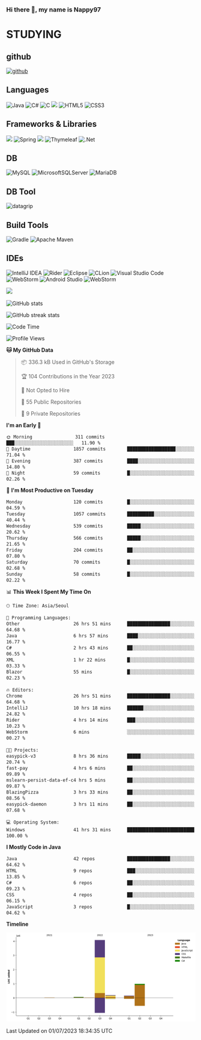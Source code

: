 ### Hi there 👋, my name is Nappy97

# STUDYING
## github
[<img src='https://cdn.jsdelivr.net/npm/simple-icons@3.0.1/icons/github.svg' alt='github' height='40'>](https://github.com/Nappy97)  

## Languages
![Java](https://img.shields.io/badge/java-%23ED8B00.svg?style=for-the-badge&logo=openjdk&logoColor=white) ![C#](https://img.shields.io/badge/c%23-%23239120.svg?style=for-the-badge&logo=c-sharp&logoColor=white) ![C](https://img.shields.io/badge/c-%2300599C.svg?style=for-the-badge&logo=c&logoColor=white) <img src="https://img.shields.io/badge/javascript-F7DF1E?style=for-the-badge&logo=javascript&logoColor=black"> ![HTML5](https://img.shields.io/badge/html5-%23E34F26.svg?style=for-the-badge&logo=html5&logoColor=white) ![CSS3](https://img.shields.io/badge/css3-%231572B6.svg?style=for-the-badge&logo=css3&logoColor=white)

## Frameworks & Libraries
<img src="https://img.shields.io/badge/bootstrap-7952B3?style=for-the-badge&logo=bootstrap&logoColor=white"> ![Spring](https://img.shields.io/badge/spring-%236DB33F.svg?style=for-the-badge&logo=spring&logoColor=white) <img src="https://img.shields.io/badge/jQuery-0769AD?style=for-the-badge&logo=jquery&logoColor=white"> ![Thymeleaf](https://img.shields.io/badge/Thymeleaf-%23005C0F.svg?style=for-the-badge&logo=Thymeleaf&logoColor=white) ![.Net](https://img.shields.io/badge/.NET-5C2D91?style=for-the-badge&logo=.net&logoColor=white)

## DB
![MySQL](https://img.shields.io/badge/mysql-%2300f.svg?style=for-the-badge&logo=mysql&logoColor=white) ![MicrosoftSQLServer](https://img.shields.io/badge/Microsoft%20SQL%20Server-CC2927?style=for-the-badge&logo=microsoft%20sql%20server&logoColor=white) ![MariaDB](https://img.shields.io/badge/MariaDB-003545?style=for-the-badge&logo=mariadb&logoColor=white)

## DB Tool
![datagrip](https://img.shields.io/badge/datagrip-9681EB?style=flat&logo=datagrip)

## Build Tools
![Gradle](https://img.shields.io/badge/Gradle-02303A.svg?style=for-the-badge&logo=Gradle&logoColor=white) ![Apache Maven](https://img.shields.io/badge/Apache%20Maven-C71A36?style=for-the-badge&logo=Apache%20Maven&logoColor=white)

## IDEs
![IntelliJ IDEA](https://img.shields.io/badge/IntelliJIDEA-000000.svg?style=for-the-badge&logo=intellij-idea&logoColor=white) ![Rider](https://img.shields.io/badge/Rider-000000.svg?style=for-the-badge&logo=Rider&logoColor=white&color=black&labelColor=crimson) ![Eclipse](https://img.shields.io/badge/Eclipse-FE7A16.svg?style=for-the-badge&logo=Eclipse&logoColor=white) ![CLion](https://img.shields.io/badge/CLion-black?style=for-the-badge&logo=clion&logoColor=white) ![Visual Studio Code](https://img.shields.io/badge/Visual%20Studio%20Code-0078d7.svg?style=for-the-badge&logo=visual-studio-code&logoColor=white) ![WebStorm](https://img.shields.io/badge/webstorm-143?style=for-the-badge&logo=webstorm&logoColor=white&color=black) ![Android Studio](https://img.shields.io/badge/Android%20Studio-3DDC84.svg?style=for-the-badge&logo=android-studio&logoColor=white) ![WebStorm](https://img.shields.io/badge/webstorm-143?style=for-the-badge&logo=webstorm&logoColor=white&color=black)

<div>
  <img  src="https://github-readme-stats.vercel.app/api/top-langs/?username=Nappy97&langs_count=8&exclude_repo=Example-deep-learning-from-scratch&layout=compact&line_height=24&hide_border=true&title_color=d88e82&card_width=280">
<div>
  
![GitHub stats](https://github-readme-stats.vercel.app/api?username=Nappy97&show_icons=true)  

![GitHub streak stats](https://github-readme-streak-stats.herokuapp.com/?user=Nappy97)  

<!--START_SECTION:waka-->
![Code Time](http://img.shields.io/badge/Code%20Time-110%20hrs%2027%20mins-blue)

![Profile Views](http://img.shields.io/badge/Profile%20Views-8-blue)

**🐱 My GitHub Data** 

> 📦 336.3 kB Used in GitHub's Storage 
 > 
> 🏆 104 Contributions in the Year 2023
 > 
> 🚫 Not Opted to Hire
 > 
> 📜 55 Public Repositories 
 > 
> 🔑 9 Private Repositories 
 > 
**I'm an Early 🐤** 

```text
🌞 Morning                311 commits         ███░░░░░░░░░░░░░░░░░░░░░░   11.90 % 
🌆 Daytime                1857 commits        ██████████████████░░░░░░░   71.04 % 
🌃 Evening                387 commits         ████░░░░░░░░░░░░░░░░░░░░░   14.80 % 
🌙 Night                  59 commits          █░░░░░░░░░░░░░░░░░░░░░░░░   02.26 % 
```
📅 **I'm Most Productive on Tuesday** 

```text
Monday                   120 commits         █░░░░░░░░░░░░░░░░░░░░░░░░   04.59 % 
Tuesday                  1057 commits        ██████████░░░░░░░░░░░░░░░   40.44 % 
Wednesday                539 commits         █████░░░░░░░░░░░░░░░░░░░░   20.62 % 
Thursday                 566 commits         █████░░░░░░░░░░░░░░░░░░░░   21.65 % 
Friday                   204 commits         ██░░░░░░░░░░░░░░░░░░░░░░░   07.80 % 
Saturday                 70 commits          █░░░░░░░░░░░░░░░░░░░░░░░░   02.68 % 
Sunday                   58 commits          █░░░░░░░░░░░░░░░░░░░░░░░░   02.22 % 
```


📊 **This Week I Spent My Time On** 

```text
🕑︎ Time Zone: Asia/Seoul

💬 Programming Languages: 
Other                    26 hrs 51 mins      ████████████████░░░░░░░░░   64.68 % 
Java                     6 hrs 57 mins       ████░░░░░░░░░░░░░░░░░░░░░   16.77 % 
C#                       2 hrs 43 mins       ██░░░░░░░░░░░░░░░░░░░░░░░   06.55 % 
XML                      1 hr 22 mins        █░░░░░░░░░░░░░░░░░░░░░░░░   03.33 % 
Blazor                   55 mins             █░░░░░░░░░░░░░░░░░░░░░░░░   02.23 % 

🔥 Editors: 
Chrome                   26 hrs 51 mins      ████████████████░░░░░░░░░   64.68 % 
IntelliJ                 10 hrs 18 mins      ██████░░░░░░░░░░░░░░░░░░░   24.82 % 
Rider                    4 hrs 14 mins       ███░░░░░░░░░░░░░░░░░░░░░░   10.23 % 
WebStorm                 6 mins              ░░░░░░░░░░░░░░░░░░░░░░░░░   00.27 % 

🐱‍💻 Projects: 
easypick-v3              8 hrs 36 mins       █████░░░░░░░░░░░░░░░░░░░░   20.74 % 
fast-pay                 4 hrs 6 mins        ██░░░░░░░░░░░░░░░░░░░░░░░   09.89 % 
mslearn-persist-data-ef-c4 hrs 5 mins        ██░░░░░░░░░░░░░░░░░░░░░░░   09.87 % 
BlazingPizza             3 hrs 33 mins       ██░░░░░░░░░░░░░░░░░░░░░░░   08.56 % 
easypick-daemon          3 hrs 11 mins       ██░░░░░░░░░░░░░░░░░░░░░░░   07.68 % 

💻 Operating System: 
Windows                  41 hrs 31 mins      █████████████████████████   100.00 % 
```

**I Mostly Code in Java** 

```text
Java                     42 repos            ████████████████░░░░░░░░░   64.62 % 
HTML                     9 repos             ███░░░░░░░░░░░░░░░░░░░░░░   13.85 % 
C#                       6 repos             ██░░░░░░░░░░░░░░░░░░░░░░░   09.23 % 
CSS                      4 repos             ██░░░░░░░░░░░░░░░░░░░░░░░   06.15 % 
JavaScript               3 repos             █░░░░░░░░░░░░░░░░░░░░░░░░   04.62 % 
```



**Timeline**

![Lines of Code chart](https://raw.githubusercontent.com/Nappy97/Nappy97/main/assets/bar_graph.png)


 Last Updated on 01/07/2023 18:34:35 UTC
<!--END_SECTION:waka-->
